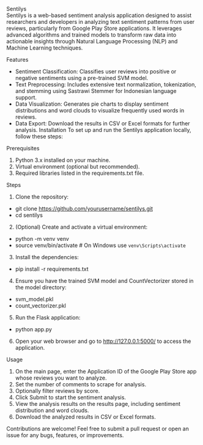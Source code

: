 Sentilys  
Sentilys is a web-based sentiment analysis application designed to assist researchers and developers in analyzing text sentiment patterns from user reviews, particularly from Google Play Store applications. It leverages advanced algorithms and trained models to transform raw data into actionable insights through Natural Language Processing (NLP) and Machine Learning techniques.

Features
* Sentiment Classification: Classifies user reviews into positive or negative sentiments using a pre-trained SVM model.
* Text Preprocessing: Includes extensive text normalization, tokenization, and stemming using Sastrawi Stemmer for Indonesian language support.
* Data Visualization: Generates pie charts to display sentiment distributions and word clouds to visualize frequently used words in reviews.
* Data Export: Download the results in CSV or Excel formats for further analysis.
Installation
To set up and run the Sentilys application locally, follow these steps:

Prerequisites
1. Python 3.x installed on your machine.
2. Virtual environment (optional but recommended).
3. Required libraries listed in the requirements.txt file.

Steps
1. Clone the repository:
- git clone https://github.com/yourusername/sentilys.git
- cd sentilys
2. (Optional) Create and activate a virtual environment:
- python -m venv venv
- source venv/bin/activate  # On Windows use `venv\Scripts\activate`
3. Install the dependencies:
- pip install -r requirements.txt
4. Ensure you have the trained SVM model and CountVectorizer stored in the model directory:
- svm_model.pkl
- count_vectorizer.pkl
5. Run the Flask application:
- python app.py
6. Open your web browser and go to http://127.0.0.1:5000/ to access the application.

Usage
1. On the main page, enter the Application ID of the Google Play Store app whose reviews you want to analyze.
2. Set the number of comments to scrape for analysis.
3. Optionally filter reviews by score.
4. Click Submit to start the sentiment analysis.
5. View the analysis results on the results page, including sentiment distribution and word clouds.
6. Download the analyzed results in CSV or Excel formats.

Contributions are welcome! Feel free to submit a pull request or open an issue for any bugs, features, or improvements.

